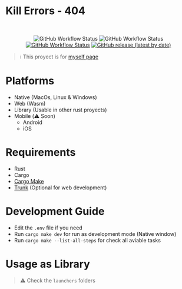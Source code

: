 # Kill Errors - 404

</br>
<p align="center">
	<img alt="GitHub Workflow Status" src="https://img.shields.io/github/actions/workflow/status/SergioRibera/game_kill_errors/ci.yml?label=ci&style=flat-square">
	<img alt="GitHub Workflow Status" src="https://img.shields.io/github/actions/workflow/status/SergioRibera/game_kill_errors/build.yml?label=Build%20Native&style=flat-square">
	<a href="https://sergioribera.github.io/game_kill_errors"><img alt="GitHub Workflow Status" src="https://img.shields.io/github/actions/workflow/status/SergioRibera/game_kill_errors/release-gh-pages.yml?label=Build%20Web&style=flat-square"></a>
    <a href="https://github.com/SergioRibera/game_kill_errors/releases"><img alt="GitHub release (latest by date)" src="https://img.shields.io/github/v/release/SergioRibera/game_kill_errors?label=download&style=flat-square"></a>
</p>

> ℹ️ This proyect is for [myself page](https://sergioribera.github.io/game_kill_errors)

# Platforms
- Native (MacOs, Linux & Windows)
- Web (Wasm)
- Library (Usable in other rust proyects)
- Mobile (⚠️ Soon)
  - Android
  - iOS

# Requirements
- Rust
- Cargo
- [Cargo Make](https://github.com/sagiegurari/cargo-make)
- [Trunk](https://trunkrs.dev) (Optional for web development)

# Development Guide
- Edit the `.env` file if you need
- Run `cargo make dev` for run as development mode (Native window)
- Run `cargo make --list-all-steps` for check all aviable tasks

# Usage as Library
> ⚠️ Check the `launchers` folders
